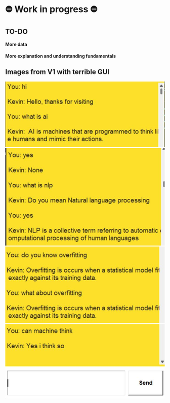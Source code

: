 # :no_entry: Work in progress :no_entry:
## TO-DO
####  More data
####  More explanation and understanding fundamentals


## Images from V1 with terrible GUI
![](./images/v1_1.JPG "")
![](./images/v1_2.JPG "")
![](./images/v1_3.JPG "")
![](./images/v1_4.JPG "")

